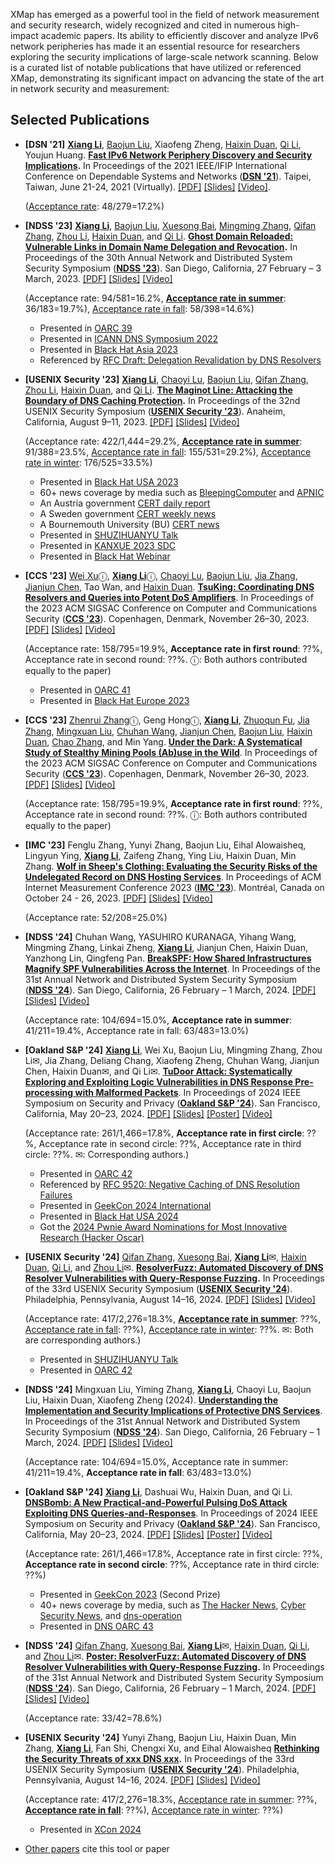XMap has emerged as a powerful tool in the field of network measurement and security research, widely recognized and cited in numerous high-impact academic papers. Its ability to efficiently discover and analyze IPv6 network peripheries has made it an essential resource for researchers exploring the security implications of large-scale network scanning. Below is a curated list of notable publications that have utilized or referenced XMap, demonstrating its significant impact on advancing the state of the art in network security and measurement:

## Selected Publications

- **\[DSN '21\]** **[Xiang Li](https://lixiang521.com/)**, [Baojun Liu](https://netsec.ccert.edu.cn/people/lbj20/), Xiaofeng Zheng, [Haixin Duan](https://netsec.ccert.edu.cn/people/duanhx/), [Qi Li](https://netsec.ccert.edu.cn/people/qli/), Youjun Huang. **[Fast IPv6 Network Periphery Discovery and Security Implications](https://lixiang521.com/publication/dsn21/).** In Proceedings of the 2021 IEEE/IFIP International Conference on Dependable Systems and Networks (**[DSN '21](http://dsn2021.ntu.edu.tw/)**). Taipei, Taiwan, June 21-24, 2021 (Virtually). [\[PDF\]](https://idealeer.github.io/publication/dsn21/dsn21-paper-li.pdf) [\[Slides\]](https://idealeer.github.io/publication/dsn21/dsn21-slides-li.pdf) [\[Video\]](https://www.youtube.com/watch?v=aMlo_91-RlY).

  ([Acceptance rate](https://dsn21.hotcrp.com/): 48/279=17.2%)

- **\[NDSS '23\]** **[Xiang Li](https://lixiang521.com/)**, [Baojun Liu](https://netsec.ccert.edu.cn/people/lbj20), [Xuesong Bai](https://faculty.sites.uci.edu/zhouli/research/), [Mingming Zhang](https://netsec.ccert.edu.cn/people/zmm18), [Qifan Zhang](https://faculty.sites.uci.edu/zhouli/research/), [Zhou Li](https://faculty.sites.uci.edu/zhouli/), [Haixin Duan](https://netsec.ccert.edu.cn/people/duanhx/), and [Qi Li](https://netsec.ccert.edu.cn/people/qli/). **[Ghost Domain Reloaded: Vulnerable Links in Domain Name Delegation and Revocation](https://lixiang521.com/publication/ndss23/).** In Proceedings of the 30th Annual Network and Distributed System Security Symposium (**[NDSS '23](https://www.ndss-symposium.org/ndss2023/)**). San Diego, California, 27 February – 3 March, 2023. [\[PDF\]](https://lixiang521.com/publication/ndss23/ndss23-li-phoenix.pdf) [\[Slides\]](https://lixiang521.com/publication/ndss23/ndss23-li-phoenix-slides.pdf) [\[Video\]]()

  (Acceptance rate: 94/581=16.2%, [**Acceptance rate in summer**](https://ndss23-summer.hotcrp.com/): 36/183=19.7%), [Acceptance rate in fall](https://ndss23-fall.hotcrp.com/): 58/398=14.6%)

  * Presented in [OARC 39](https://indico.dns-oarc.net/event/44/contributions/953/)
  * Presented in [ICANN DNS Symposium 2022](https://www.icann.org/ids-2022)
  * Presented in [Black Hat Asia 2023](https://www.blackhat.com/asia-23/briefings/schedule/index.html#phoenix-domain-attack-vulnerable-links-in-domain-name-delegation-and-revocation-31133)
  * Referenced by [RFC Draft: Delegation Revalidation by DNS Resolvers](https://datatracker.ietf.org/doc/draft-ietf-dnsop-ns-revalidation/)

- **\[USENIX Security '23\]** **[Xiang Li](https://lixiang521.com/)**, [Chaoyi Lu](https://netsec.ccert.edu.cn/eng/people/lcy17), [Baojun Liu](https://netsec.ccert.edu.cn/people/lbj20), [Qifan Zhang](https://faculty.sites.uci.edu/zhouli/research/), [Zhou Li](https://faculty.sites.uci.edu/zhouli/), [Haixin Duan](https://netsec.ccert.edu.cn/people/duanhx/), and [Qi Li](https://netsec.ccert.edu.cn/people/qli/). **[The Maginot Line: Attacking the Boundary of DNS Caching Protection](https://lixiang521.com/publication/security23/).** In Proceedings of the 32nd USENIX Security Symposium (**[USENIX Security '23](https://www.usenix.org/conference/usenixsecurity23/)**). Anaheim, California, August 9–11, 2023. [\[PDF\]](https://lixiang521.com/publication/security23/usenix23-li-maginot.pdf) [\[Slides\]](https://lixiang521.com/publication/security23/usenix23-li-slides.pdf) [\[Video\]]()

  (Acceptance rate: 422/1,444=29.2%, [**Acceptance rate in summer**](https://sec23summer.usenix.hotcrp.com/): 91/388=23.5%, [Acceptance rate in fall](https://sec23fall.usenix.hotcrp.com/): 155/531=29.2%), [Acceptance rate in winter](https://sec23winter.usenix.hotcrp.com/): 176/525=33.5%)

  * Presented in [Black Hat USA 2023](https://www.blackhat.com/us-23/briefings/schedule/index.html#maginotdns-attacking-the-boundary-of-dns-caching-protection-31901)
  * 60+ news coverage by media such as [BleepingComputer](https://www.bleepingcomputer.com/news/security/maginotdns-attacks-exploit-weak-checks-for-dns-cache-poisoning/) and [APNIC](https://blog.apnic.net/2023/09/26/maginotdns-attacking-the-boundary-of-dns-caching-protection/)
  * An Austria government [CERT daily report](https://www.govcert.gv.at/cert-tagesmeldungen.html?detail=entry-0)
  * A Sweden government [CERT weekly news](https://www.cert.se/2023/08/cert-se-s-veckobrev-v-33)
  * A Bournemouth University (BU) [CERT news](https://cert.bournemouth.ac.uk/maginotdns-attacks-exploit-weak-checks-for-dns-cache-poisoning/)
  * Presented in [SHUZIHUANYU Talk](https://cepoca.cn/lectureHall/lectureRoomDetail/?liveUid=af4d1df145b9e4defcfcef8c7c624c85)
  * Presented in [KANXUE 2023 SDC](https://zhuanlan.kanxue.com/article-24621.htm)
  * Presented in [Black Hat Webinar](https://www.blackhat.com/html/webcast/11022023.html)

- **\[CCS '23\]** [Wei Xu](https://netsec.ccert.edu.cn/people/xuw21)ⓘ, [**Xiang Li**](https://lixiang521.com/)ⓘ, [Chaoyi Lu](https://netsec.ccert.edu.cn/eng/people/lcy17), [Baojun Liu](https://netsec.ccert.edu.cn/people/baojun/), [Jia Zhang](https://netsec.ccert.edu.cn/people/jiazhang/), [Jianjun Chen](https://netsec.ccert.edu.cn/people/jianjun/), Tao Wan, and [Haixin Duan](https://netsec.ccert.edu.cn/people/duanhx/). [**TsuKing: Coordinating DNS Resolvers and Queries into Potent DoS Amplifiers**](https://lixiang521.com/publication/ccs23/). In Proceedings of the 2023 ACM SIGSAC Conference on Computer and Communications Security ([**CCS '23**](https://www.sigsac.org/ccs/CCS2023/)). Copenhagen, Denmark, November 26–30, 2023. [\[PDF\]](https://lixiang521.com/publication/ccs23/ccs23-xu-tsuking.pdf) [\[Slides\]]() [\[Video\]]()

  (Acceptance rate: 158/795=19.9%, **Acceptance rate in first round**: ??%, Acceptance rate in second round: ??%. ⓘ: Both authors contributed equally to the paper)

  * Presented in [OARC 41](https://indico.dns-oarc.net/event/47/contributions/1021/)
  * Presented in [Black Hat Europe 2023](https://www.blackhat.com/eu-23/briefings/schedule/index.html#tsuking-coordinating-dns-resolvers-and-queries-into-potent-dos-amplifiers-35441)

- **\[CCS '23\]** [Zhenrui Zhang](https://netsec.ccert.edu.cn/people/zzr21)ⓘ, Geng Hongⓘ, **[Xiang Li](https://lixiang521.com/)**, [Zhuoqun Fu](https://netsec.ccert.edu.cn/people/fzq20), [Jia Zhang](https://netsec.ccert.edu.cn/people/jiazhang/), [Mingxuan Liu](https://netsec.ccert.edu.cn/people/liumx18), [Chuhan Wang](https://netsec.ccert.edu.cn/people/wch), [Jianjun Chen](https://netsec.ccert.edu.cn/people/jianjun/), [Baojun Liu](https://netsec.ccert.edu.cn/people/baojun/), [Haixin Duan](https://netsec.ccert.edu.cn/people/duanhx/), [Chao Zhang](https://netsec.ccert.edu.cn/people/chaoz/), and Min Yang. **[Under the Dark: A Systematical Study of Stealthy Mining Pools (Ab)use in the Wild](https://lixiang521.com/publication/ccs23-2/)**. In Proceedings of the 2023 ACM SIGSAC Conference on Computer and Communications Security (**[CCS '23](https://www.sigsac.org/ccs/CCS2023/)**). Copenhagen, Denmark, November 26–30, 2023. [\[PDF\]](https://lixiang521.com/publication/ccs23/ccs23-zhang-under.pdf) [\[Slides\]]() [\[Video\]]()

  (Acceptance rate: 158/795=19.9%, **Acceptance rate in first round**: ??%, Acceptance rate in second round: ??%. ⓘ: Both authors contributed equally to the paper)

- **\[IMC '23\]** Fenglu Zhang, Yunyi Zhang, Baojun Liu, Eihal Alowaisheq, Lingyun Ying, **[Xiang Li](https://lixiang521.com/)**, Zaifeng Zhang, Ying Liu, Haixin Duan, Min Zhang. **[Wolf in Sheep's Clothing: Evaluating the Security Risks of the Undelegated Record on DNS Hosting Services](https://lixiang521.com/publication/imc23/)**. In Proceedings of ACM Internet Measurement Conference 2023 (**[IMC '23](https://conferences.sigcomm.org/imc/2023/)**). Montréal, Canada on October 24 - 26, 2023. [\[PDF\]](https://lixiang521.com/publication/imc23/imc23-zhang-wolf.pdf) [\[Slides\]]() [\[Video\]]()

  (Acceptance rate: 52/208=25.0%)

- **\[NDSS '24\]** Chuhan Wang, YASUHIRO KURANAGA, Yihang Wang, Mingming Zhang, Linkai Zheng, **[Xiang Li](https://lixiang521.com/)**, Jianjun Chen, Haixin Duan, Yanzhong Lin, Qingfeng Pan. **[BreakSPF: How Shared Infrastructures Magnify SPF Vulnerabilities Across the Internet](https://lixiang521.com/publication/ndss24/)**. In Proceedings of the 31st Annual Network and Distributed System Security Symposium (**[NDSS '24](https://www.ndss-symposium.org/ndss2024/)**). San Diego, California, 26 February – 1 March, 2024. [\[PDF\]](https://lixiang521.com/publication/ndss24/ndss24-wang-breakspf.pdf) [\[Slides\]]() [\[Video\]]()

  (Acceptance rate: 104/694=15.0%, **Acceptance rate in summer**: 41/211=19.4%, Acceptance rate in fall: 63/483=13.0%)

- **\[Oakland S&P '24\]** **[Xiang Li](https://lixiang521.com/)**, Wei Xu, Baojun Liu, Mingming Zhang, Zhou Li✉, Jia Zhang, Deliang Chang, Xiaofeng Zheng, Chuhan Wang, Jianjun Chen, Haixin Duan✉, and Qi Li✉. **[TuDoor Attack: Systematically Exploring and Exploiting Logic Vulnerabilities in DNS Response Pre-processing with Malformed Packets](https://lixiang521.com/publication/oakland24/)**. In Proceedings of 2024 IEEE Symposium on Security and Privacy (**[Oakland S&P '24](https://sp2024.ieee-security.org/cfpapers.html)**). San Francisco, California, May 20–23, 2024. [\[PDF\]](https://lixiang521.com/publication/oakland24/sp24spring-tudoor-li.pdf) [\[Slides\]](https://lixiang521.com/publication/oakland24/sp2024-tudoor-slides.pdf) [\[Poster\]](https://lixiang521.com/publication/oakland24/sp2024-tudoor-poster.pdf) [\[Video\]]()

  (Acceptance rate: 261/1,466=17.8%, **Acceptance rate in first circle**: ??%, Acceptance rate in second circle: ??%, Acceptance rate in third circle: ??%. ✉: Corresponding authors.)

  * Presented in [OARC 42](https://indico.dns-oarc.net/event/48/contributions/1039/)
  * Referenced by [RFC 9520: Negative Caching of DNS Resolution Failures](https://datatracker.ietf.org/doc/rfc9520/)
  * Presented in [GeekCon 2024 International](https://geekcon.top/)
  * Presented in [Black Hat USA 2024](https://www.blackhat.com/us-24/briefings/schedule/index.html#tudoor-attack-systematically-exploring-and-exploiting-logic-vulnerabilities-in-dns-response-pre-processing-with-malformed-packets-38986)
  * Got the [2024 Pwnie Award Nominations for Most Innovative Research (Hacker Oscar)](https://docs.google.com/document/d/13Jdwlw-jvdBI3N6JSZZqHTmj9rvld7WvhGykvDcE5x0/edit#heading=h.ify6344c1olp)

- **\[USENIX Security '24\]** [Qifan Zhang](https://faculty.sites.uci.edu/zhouli/research/), [Xuesong Bai](https://faculty.sites.uci.edu/zhouli/research/), **[Xiang Li](https://lixiang521.com/)**✉, [Haixin Duan](https://netsec.ccert.edu.cn/people/duanhx/), [Qi Li](https://netsec.ccert.edu.cn/people/qli/), and [Zhou Li](https://faculty.sites.uci.edu/zhouli/)✉. **[ResolverFuzz: Automated Discovery of DNS Resolver Vulnerabilities with Query-Response Fuzzing](https://lixiang521.com/publication/security24/).** In Proceedings of the 33rd USENIX Security Symposium (**[USENIX Security '24](https://www.usenix.org/conference/usenixsecurity24/)**). Philadelphia, Pennsylvania, August 14–16, 2024. [\[PDF\]](https://lixiang521.com/publication/security24/usenix24-zhang-resolverfuzz.pdf) [\[Slides\]]() [\[Video\]]()

  (Acceptance rate: 417/2,276=18.3%, [**Acceptance rate in summer**](https://sec24summer.usenix.hotcrp.com/): ??%, [Acceptance rate in fall](https://sec24fall.usenix.hotcrp.com/): ??%), [Acceptance rate in winter](https://sec24winter.usenix.hotcrp.com/): ??%. ✉: Both are corresponding authors.)

  * Presented in [SHUZIHUANYU Talk](https://cepoca.cn/lectureHall/lectureRoomDetail/?liveUid=af4d1df145b9e4defcfcef8c7c624c85)
  * Presented in [OARC 42](https://indico.dns-oarc.net/event/48/contributions/1037/)

- **\[NDSS '24\]** Mingxuan Liu, Yiming Zhang, **[Xiang Li](https://lixiang521.com/)**, Chaoyi Lu, Baojun Liu, Haixin Duan, Xiaofeng Zheng (2024). **[Understanding the Implementation and Security Implications of Protective DNS Services](https://lixiang521.com/publication/ndss24-1/)**. In Proceedings of the 31st Annual Network and Distributed System Security Symposium (**[NDSS '24](https://www.ndss-symposium.org/ndss2024/)**). San Diego, California, 26 February – 1 March, 2024. [\[PDF\]](https://lixiang521.com/publication/ndss24-1/ndss24-liu-understanding.pdf) [\[Slides\]]() [\[Video\]]()

  (Acceptance rate: 104/694=15.0%, Acceptance rate in summer: 41/211=19.4%, **Acceptance rate in fall**: 63/483=13.0%)

- **\[Oakland S&P '24\]** **[Xiang Li](https://lixiang521.com/)**, Dashuai Wu, Haixin Duan, and Qi Li. **[DNSBomb: A New Practical-and-Powerful Pulsing DoS Attack Exploiting DNS Queries-and-Responses](https://lixiang521.com/publication/oakland24-2/)**. In Proceedings of 2024 IEEE Symposium on Security and Privacy (**[Oakland S&P '24](https://sp2024.ieee-security.org/cfpapers.html)**). San Francisco, California, May 20–23, 2024. [\[PDF\]](https://lixiang521.com/publication/oakland24-2/sp24summer-dnsbomb-li.pdf) [\[Slides\]](https://lixiang521.com/publication/oakland24-2/sp2024-dnsbomb-slides.pdf) [\[Poster\]](https://lixiang521.com/publication/oakland24-2/sp2024-dnsbomb-poster.pdf) [\[Video\]]()

  (Acceptance rate: 261/1,466=17.8%, Acceptance rate in first circle: ??%, **Acceptance rate in second circle**: ??%, Acceptance rate in third circle: ??%)

  * Presented in [GeekCon 2023](https://www.geekcon.top/2023/en/) (Second Prize)
  * 40+ news coverage by media, such as [The Hacker News](https://thehackernews.com/2024/05/researchers-warn-of-catddos-botnet-and.html), [Cyber Security News](https://cybersecuritynews.com/new-dos-attack-dnsbomb-exploiting/), and [dns-operation](https://www.mail-archive.com/dns-operations@lists.dns-oarc.net/msg08662.html)
  * Presented in [DNS OARC 43](https://indico.dns-oarc.net/event/51/)

- **\[NDSS '24\]** [Qifan Zhang](https://faculty.sites.uci.edu/zhouli/research/), [Xuesong Bai](https://faculty.sites.uci.edu/zhouli/research/), **[Xiang Li](https://lixiang521.com/)**✉, [Haixin Duan](https://netsec.ccert.edu.cn/people/duanhx/), [Qi Li](https://netsec.ccert.edu.cn/people/qli/), and [Zhou Li](https://faculty.sites.uci.edu/zhouli/)✉. **[Poster: ResolverFuzz: Automated Discovery of DNS Resolver Vulnerabilities with Query-Response Fuzzing](https://lixiang521.com/publication/ndss24-3/).** In Proceedings of the 31st Annual Network and Distributed System Security Symposium (**[NDSS '24](https://www.ndss-symposium.org/ndss2024/)**). San Diego, California, 26 February – 1 March, 2024. [\[PDF\]](https://lixiang521.com/publication/ndss24-3/ndss24-posters-30.pdf) [\[Slides\]]() [\[Video\]]()

  (Acceptance rate: 33/42=78.6%)

- **\[USENIX Security '24\]** Yunyi Zhang, Baojun Liu, Haixin Duan, Min Zhang, **[Xiang Li](https://lixiang521.com/)**, Fan Shi, Chengxi Xu, and Eihal Alowaisheq **[Rethinking the Security Threats of xxx DNS xxx](https://lixiang521.com/publication/security24-1/).** In Proceedings of the 33rd USENIX Security Symposium (**[USENIX Security '24](https://www.usenix.org/conference/usenixsecurity24/)**). Philadelphia, Pennsylvania, August 14–16, 2024. [\[PDF\]](https://lixiang521.com/publication/security24-1/usenix24-zhang-rethinking.pdf) [\[Slides\]]() [\[Video\]]()

  (Acceptance rate: 417/2,276=18.3%, [Acceptance rate in summer](https://sec24summer.usenix.hotcrp.com/): ??%, [**Acceptance rate in fall**](https://sec24fall.usenix.hotcrp.com/): ??%), [Acceptance rate in winter](https://sec24winter.usenix.hotcrp.com/): ??%)

  * Presented in [XCon 2024](http://xcon.xfocus.net/)

- [Other papers](https://scholar.google.com/scholar?oi=bibs&hl=en&cites=3737757293110831577) cite this tool or paper
